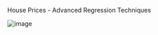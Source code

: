 House Prices - Advanced Regression Techniques

![image](https://github.com/user-attachments/assets/f88c709e-f6e6-4f83-8cb8-5d79dc0cb275)
